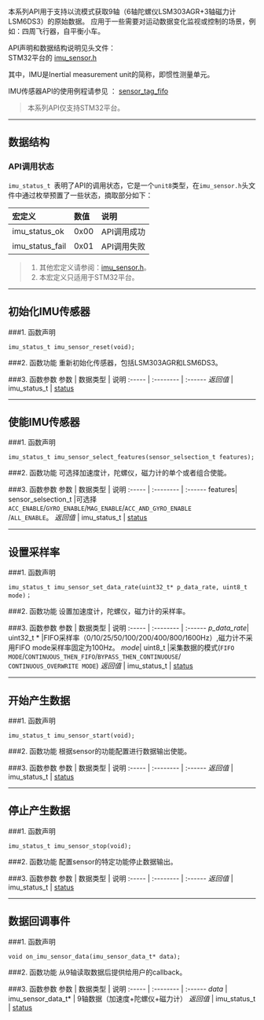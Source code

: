 本系列API用于支持以流模式获取9轴（6轴陀螺仪LSM303AGR+3轴磁力计LSM6DS3）的原始数据。
应用于一些需要对运动数据变化监视或控制的场景，例如：四周飞行器，自平衡小车。

API声明和数据结构说明见头文件：  
STM32平台的 [imu_sensor.h]( https://github.com/JUMA-IO/STM32_Platform/blob/master/system/juma/inc/imu_sensor.h)

其中，IMU是Inertial measurement unit的简称，即惯性测量单元。

IMU传感器API的使用例程请参见 ： [sensor_tag_fifo](https://github.com/JUMA-IO/STM32_Platform/blob/master/product/application/sensor_tag_fifo/app.c)

> 本系列API仅支持STM32平台。


***
## 数据结构
### API调用状态
`imu_status_t `表明了API的调用状态，它是一个`unit8`类型，在`imu_sensor.h`头文件中通过枚举预置了一些状态，摘取部分如下：

宏定义    | 数值  | 说明
:----- | :-------- | :------
imu_status_ok | 0x00    | API调用成功
imu_status_fail | 0x01    | API调用失败

> 1. 其他宏定义请参阅：[imu_sensor.h](https://github.com/JUMA-IO/STM32_Platform/blob/master/system/juma/inc/imu_sensor.h)。  
> 2. 本宏定义只适用于STM32平台。




***
## 初始化IMU传感器
###1. 函数声明
```
imu_status_t imu_sensor_reset(void);
```

###2. 函数功能
重新初始化传感器，包括LSM303AGR和LSM6DS3。

###3. 函数参数
参数    | 数据类型   | 说明
:----- | :-------- | :------
*返回值*  | imu_status_t    | [status](#_1)



***
## 使能IMU传感器
###1. 函数声明
```
imu_status_t imu_sensor_select_features(sensor_selsection_t features);
```

###2. 函数功能
可选择加速度计，陀螺仪，磁力计的单个或者组合使能。

###3. 函数参数
参数    | 数据类型   | 说明
:----- | :-------- | :------
features| sensor_selsection_t |可选择`ACC_ENABLE`/`GYRO_ENABLE`/`MAG_ENABLE`/`ACC_AND_GYRO_ENABLE`<br/>/`ALL_ENABLE`。
*返回值*  | imu_status_t    | [status](#_1)



***
## 设置采样率
###1. 函数声明
```
imu_status_t imu_sensor_set_data_rate(uint32_t* p_data_rate, uint8_t mode)；
```

###2. 函数功能
设置加速度计，陀螺仪，磁力计的采样率。

###3. 函数参数
参数    | 数据类型   | 说明
:----- | :-------- | :------
*p_data_rate*| uint32_t * |FIFO采样率（0/10/25/50/100/200/400/800/1600Hz）,磁力计不采用FIFO mode采样率固定为100Hz。
*mode*| uint8_t |采集数据的模式(`FIFO MODE`/`CONTINUOUS_THEN_FIFO`/`BYPASS_THEN_CONTINUOUSE`/<br/>`CONTINUOUS_OVERWRITE MODE`)
*返回值*  | imu_status_t    | [status](#_1)



***
## 开始产生数据
###1. 函数声明
```
imu_status_t imu_sensor_start(void); 
```

###2. 函数功能
根据sensor的功能配置进行数据输出使能。


###3. 函数参数
参数    | 数据类型   | 说明
:----- | :-------- | :------
*返回值*  | imu_status_t    | [status](#_1)



***
## 停止产生数据
###1. 函数声明
```
imu_status_t imu_sensor_stop(void); 
```

###2. 函数功能
配置sensor的特定功能停止数据输出。

###3. 函数参数
参数    | 数据类型   | 说明
:----- | :-------- | :------
*返回值*  | imu_status_t    | [status](#_1)



***
## 数据回调事件
###1. 函数声明
```
void on_imu_sensor_data(imu_sensor_data_t* data); 
```

###2. 函数功能
从9轴读取数据后提供给用户的callback。

###3. 函数参数
参数    | 数据类型   | 说明
:----- | :-------- | :------
*data*  | imu_sensor_data_t*    | 9轴数据（加速度+陀螺仪+磁力计）
*返回值*  | imu_status_t    | [status](#_1)



